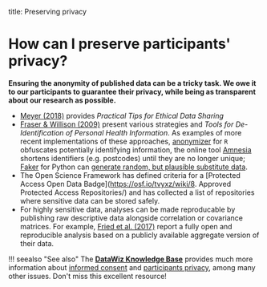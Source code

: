 title: Preserving privacy

# How can I preserve participants' privacy?

**Ensuring the anonymity of published data can be a tricky task. We owe it to our participants to guarantee their privacy, while being as transparent about our research as possible.**

* [Meyer (2018)](http://journals.sagepub.com/doi/full/10.1177/2515245917747656) provides _Practical Tips for Ethical Data Sharing_
* [Fraser & Willison (2009)](http://www.ehealthinformation.ca/wp-content/uploads/2014/08/2009-Tools-for-De-Identification-of-Personal-Health.pdf) present various strategies and _Tools for De-Identification of Personal Health Information_. As examples of more recent implementations of these approaches, [anonymizer](https://github.com/paulhendricks/anonymizer) for `R` obfuscates potentially identifying information, the online tool [Amnesia](https://amnesia.openaire.eu/index.html) shortens identifiers (e.g. postcodes) until they are no longer unique; [Faker](http://faker.readthedocs.io/en/master/) for Python can [generate random, but plausible substitute data](https://www.districtdatalabs.com/a-practical-guide-to-anonymizing-datasets-with-python-faker/).
* The Open Science Framework has defined criteria for a [Protected Access Open Data Badge](https://osf.io/tvyxz/wiki/8. Approved Protected Access Repositories/) and has collected a list of repositories where sensitive data can be stored safely.
* For highly sensitive data, analyses can be made reproducable by publishing raw descriptive data alongside correlation or covariance matrices. For example, [Fried et al. (2017)](https://osf.io/mjd2h/) report a fully open and reproducible analysis based on a publicly available aggregate version of their data.

!!! seealso "See also"
    The [**DataWiz Knowledge Base**](https://datawizkb.leibniz-psychology.org) provides much more information about [informed consent](https://datawizkb.leibniz-psychology.org/index.php/before-my-project-starts/informed-consent/) and [participants privacy](https://datawizkb.leibniz-psychology.org/index.php/before-my-project-starts/what-should-i-know-about-privacy/), among many other issues. Don't miss this excellent resource!
